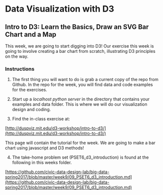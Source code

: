 # Data Visualization with D3
## Intro to D3: Learn the Basics, Draw an SVG Bar Chart and a Map

This week, we are going to start digging into D3! Our exercise this week is going to involve creating a bar chart from scratch, illustrating D3 principles on the way.

### Instructions

1. The first thing you will want to do is grab a current copy of the repo from Github. In the repo for the week, you will find data and code examples for the exercises.

2. Start up a *localhost python server* in the directory that contains your examples and data folder. This is where we will do our visualization design and coding.

3. Find the in-class exercise at:

[http://duspviz.mit.edu/d3-workshop/intro-to-d3/](http://duspviz.mit.edu/d3-workshop/intro-to-d3/)

This page will contain the tutorial for the week. We are going to make a bar chart using javascript and D3 methods!

4. The take-home problem set (PSET6_d3_introduction) is found at the following in this weeks folder.

[https://github.com/civic-data-design-lab/big-data-spring2017/blob/master/week9/09_PSET6_d3_introduction.md](https://github.com/civic-data-design-lab/big-data-spring2017/blob/master/week9/09_PSET6_d3_introduction.md)
